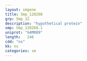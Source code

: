 ```yaml
---
layout: smgene
title: Smp_120260
grp: Smp_12
description: "hypothetical protein"
smp: Smp_120260.1
uniprot: "G4M089"
length:   246
cdd: "ns"
kk: ns
categories: sm
---
```

